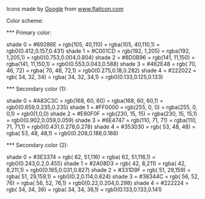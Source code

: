 Icons made by <a href="https://www.flaticon.com/authors/google" title="Google">Google</a> from <a href="https://www.flaticon.com/" title="Flaticon"> www.flaticon.com</a>

Color scheme:

*** Primary color:

   shade 0 = #69286E = rgb(105, 40,110) = rgba(105, 40,110,1) = rgb0(0.412,0.157,0.431)
   shade 1 = #C001CD = rgb(192,  1,205) = rgba(192,  1,205,1) = rgb0(0.753,0.004,0.804)
   shade 2 = #8D0B96 = rgb(141, 11,150) = rgba(141, 11,150,1) = rgb0(0.553,0.043,0.588)
   shade 3 = #462E48 = rgb( 70, 46, 72) = rgba( 70, 46, 72,1) = rgb0(0.275,0.18,0.282)
   shade 4 = #222022 = rgb( 34, 32, 34) = rgba( 34, 32, 34,1) = rgb0(0.133,0.125,0.133)

*** Secondary color (1):

   shade 0 = #A83C3C = rgb(168, 60, 60) = rgba(168, 60, 60,1) = rgb0(0.659,0.235,0.235)
   shade 1 = #FF0000 = rgb(255,  0,  0) = rgba(255,  0,  0,1) = rgb0(1,0,0)
   shade 2 = #E60F0F = rgb(230, 15, 15) = rgba(230, 15, 15,1) = rgb0(0.902,0.059,0.059)
   shade 3 = #6E4747 = rgb(110, 71, 71) = rgba(110, 71, 71,1) = rgb0(0.431,0.278,0.278)
   shade 4 = #353030 = rgb( 53, 48, 48) = rgba( 53, 48, 48,1) = rgb0(0.208,0.188,0.188)

*** Secondary color (2):

   shade 0 = #3E3374 = rgb( 62, 51,116) = rgba( 62, 51,116,1) = rgb0(0.243,0.2,0.455)
   shade 1 = #2A08D3 = rgb( 42,  8,211) = rgba( 42,  8,211,1) = rgb0(0.165,0.031,0.827)
   shade 2 = #331D9F = rgb( 51, 29,159) = rgba( 51, 29,159,1) = rgb0(0.2,0.114,0.624)
   shade 3 = #38344C = rgb( 56, 52, 76) = rgba( 56, 52, 76,1) = rgb0(0.22,0.204,0.298)
   shade 4 = #222224 = rgb( 34, 34, 36) = rgba( 34, 34, 36,1) = rgb0(0.133,0.133,0.141)